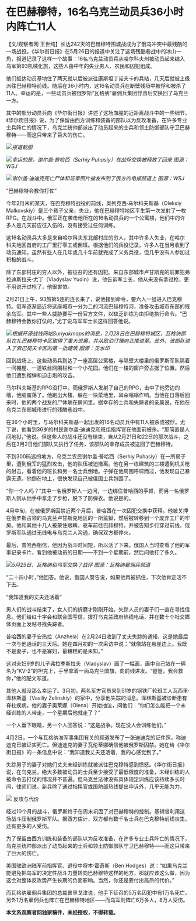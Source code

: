 # 在巴赫穆特，16名乌克兰动员兵36小时内阵亡11人

【文/观察者网
王世纯】长达242天的巴赫穆特围城战成为了俄乌冲突中最残酷的一场战役。《华尔街日报》在5月26日的报道中关注了这场残酷巷战中的冰山一角，报道记录了这样一个故事：16名乌克兰动员兵从哈尔科夫州被动员起来编入乌军第93机械化旅，这些人由中年的失业男人、农民和囚犯组成。

他们抵达动员基地住了两天就以后被派往康斯坦丁诺夫卡的兵站，几天后就被上级派往巴赫穆特前线。随后在36小时内，这16名动员兵在断壁残垣中被俘和被杀了11人。幸运的是，一些动员兵被俄罗斯“瓦格纳”雇佣兵集团俘虏后交换回了乌克兰一方。

其中的部分动员兵向《华尔街日报》讲述了这场血腥的近距离战斗中的一些细节。《华尔街日报》说，为了保留由西方训练和装备的部队以为反攻准备，在许多专业士兵阵亡的情况下，乌克兰统帅部派出了动员起来的士兵和领土防御部队守卫巴赫穆特——而这只带来了巨大的伤亡。

![](https://inews.gtimg.com/newsapp_bt/0/15800260740/1000)_报道截图_

![](https://inews.gtimg.com/newsapp_bt/0/15800260741/1000)_幸运的是，谢尔盖·普哈西（Serhiy
Puhasiy）在战俘交换被释放了回来 图源：WSJ_

![](https://inews.gtimg.com/newsapp_bt/0/15800260754/1000)_谢尔盖·迪迪克死亡尸体和证章照片被发布到了俄方的电报频道上
图源：WSJ_

“巴赫穆特会教你打仗”

今年2月末的某天，在巴克穆特战役的前线，奥列克西·马尔科夫斯基（Oleksiy
Malkovskiy）是三个孩子父亲，失业，他在巴赫穆特地区平生第一次发射了一枚RPG。在战斗中。俄军正在袭击他所在的16名动员兵的一个公寓楼，他们中的许多人是几天前应征入伍的，没有接受过任何训练。

这16名动员兵大多是来自哈尔科夫东北部村庄的穷人，其中许多人失业，在哈尔科夫地区首府的工厂里打零工或倒班。根据他们的兵役记录，许多人在当月收到了动员通知。虽然有些人在几年或几十年前就完成了义务兵役，但几乎没有人参加过积极的战斗。

除了东部村庄的穷人以外，被征召的还有囚犯。来自东部城市卢甘斯克的前罪犯弗拉迪斯拉夫·尤丁（Vladyslav
Yudin）说，他告诉军士长，他从来没有拿过枪，更不用说开过枪了，他很害怕。

2月21日上午，93旅第5连的连长来了，说他接到命令，要六人一组进入巴克穆特。俄军逐渐逼近将这座城市一分为二的河流巴赫穆特河，准备攻击城市东部的残余乌军。其中一些人威胁要写一份官方文件，以缺乏训练为由拒绝执行命令。“巴赫穆特会教你打仗的，”尤丁说乌军军士长这样回答他说。

![](https://inews.gtimg.com/newsapp_bt/0/15800260764/1000)_根据开源战线网站Suriyakmaps的消息，2月28日在巴赫穆特城区，瓦格纳部队在扎巴赫穆特卡区取得了重大进展，并从欧泊汀镇向北推进至。此外，该部队进入了索巴契夫卡区的第一批建筑
图源：见水印_

回到战场上，这些动员兵到达了一座高层公寓楼，与隔壁大楼里的俄罗斯军队隔着一间棚屋、一道铁丝网围栏和一个小花园。他们在一楼的窗户旁占据了位置。然后他们遭到榴弹和迫击炮的攻击。

马尔科夫斯基的RPG没打中，而俄罗斯人发射了自己的RPG，击中了他旁边的墙，他脑震荡了。他跑出大楼，躲在一块菜地里，耳朵嗡嗡作响。当他在日落后回来时，他的两个战友的尸体躺在房间里。据幸存的士兵和失踪者的亲属说，在他在乌克兰东部城市进行的残酷巷战中。

在36个小时里，与马尔科夫斯基一起出发的16名动员兵中有11人被杀或被俘。尤丁说，他看到36岁的村民谢尔盖·迪迪克和班组指挥官在他面前被杀。“那简直是人间地狱，”他说。但这些人的战斗还没有结束，自从2月21日和22日的那次战斗，之后在3月2日他们部队又执行了任务，该部队的幸存成员被送回了巴赫穆特。

不到300码远的地方，乌克兰农民谢尔盖·普哈西（Serhiy
Puhasiy）在一所房子里，遭到俄军的猛烈攻击，他的队伍被迫撤离。他在另一栋建筑的三楼遭到机关枪的射击，看着他的班长和另一名士兵倒地。子弹在他周围呼啸而过，他发现自己暴露无遗。他倒在地上，很快发现自己被俄国士兵包围了。

“你一个人吗？”其中一名俄罗斯人一边问，一边绑住普哈西的手臂，而另一名俄罗斯人则从他手中拿走了步枪，脱下了防弹衣。他说是的。

4月中旬，在被俄罗斯囚禁近两个月后，普哈西在一次囚犯交换中获释。他被关押在俄罗斯占领的乌克兰卢甘斯克地区的一所监狱，然后被转移到一个废弃工厂的牢房。他和其他十几人被蒙住眼睛，驱车前往巴赫穆特，并被告知步行穿过前线，俄罗斯军队通过无线电与乌克兰人沟通，确保双方都停火。

最后，普哈西相信，他因为战斗时间短，所以活了下来。俄国人当时查看了他的军事记录卡片，看到他被动员的日期——不到一个星期前，然后问他打了多久。

![](https://inews.gtimg.com/newsapp_bt/0/15800260767/1000)_5月25日，瓦格纳和乌军交换了战俘
图源：瓦格纳雇佣兵频道_

“二十四小时，”他回答。他说，俄国人警告说，如果他再被抓住，下次他肯定活不下去。

“我知道我的丈夫还活着”

男人们的战斗结束了，女人们的折磨才刚刚开始。失踪人员的妻子们一直在寻找信息。他们给红十字会和联合国写信，拨打乌克兰政府热线电话，并在数十个社交媒体页面上发帖寻找失踪者。

普哈西的妻子安热拉（Anzhela）在2月24日收到了丈夫失踪的通知，这是她最后一次与他通话的三天后。她在四月初的一次采访中说：“就像站在悬崖边上。我既不是妻子，也不是寡妇，最糟糕的是未知。”

这对夫妇9岁的儿子弗拉季斯拉夫（Vladyslav）画了一幅画，画中自己站在一辆名为“KV-2”的坦克上，手里拿着一面乌克兰国旗，向前线进发。“爸爸，我会救你，”他的配文写道。

其他人就没那么幸运了。3月初，两名军方官员来到51岁的钢铁厂轮班工人瓦西里·泽林斯基（Vasiliy
Zelinskiy）的家中，分享他失踪的消息。泽林斯基被诊断患有脊柱疾病。他的妻子奥莱娜（Olena）开始抽泣，问他们：“你们怎么能把一个未经训练的人带走，一个星期后他就走了？”

一个人垂下眼睛，另一个人回答说：“这是战争。现在没人会训练他们。”

4月2日，一个与瓦格纳准军事集团有关的频道发布了一张迪迪克的证件照，称迪迪克已被证实死亡。但迪迪克的妻子瓦伦蒂娜确信他被俄罗斯囚禁。她在给《华尔街日报》的一条信息中说：“我知道我丈夫还活着，我的心感觉到了。”

失踪男子的妻子对她们丈夫未经训练就被派往巴克穆特感到愤怒。《华尔街日报》说，在乌克兰，绝大多数被动员的士兵至少接受了最低限度的准备，未经训练的人被命令去打仗的情况并不普遍。但乌克兰法律没有具体规定训练应该持续多长时间，律师们说，新兵除了通过指挥官或国防部热线提出申诉外，几乎无能为力。

![](https://inews.gtimg.com/newsapp_bt/0/15800260768/1000)
反攻与代价

经过10个月的战斗，俄罗斯终于在周末巩固了对巴赫穆特的控制。基辅曾利用这场战斗压制俄罗斯军队。据西方估计，双方都有数千名士兵在巴克穆特前线丧生。还有更多的人受伤。

为了保留由西方训练和装备的部队以为反攻准备，在许多专业士兵阵亡的情况下，乌克兰统帅部派出了动员起来的士兵和领土防御部队守卫巴赫穆特——而这只带来了巨大的伤亡。

美国驻欧洲陆军前指挥官、退役中将本·霍奇斯（Ben
Hodges）说：“如果乌克兰能避免把乌军的决定性战斗力量转向巴赫穆特这样的地方，那就应该这么做，因为这会对整体反攻势产生长期的负面影响。当然，你还是要付出高昂的代价。”

而瓦格纳雇佣兵集团的总裁普里戈津说，他手下征召的5万名囚犯中有1万名死亡，另外1万名雇佣兵也阵亡在巴赫穆特地区——而乌军则阵亡6万多人，8万人受伤。

**本文系观察者网独家稿件，未经授权，不得转载。**

